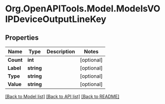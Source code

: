 # Org.OpenAPITools.Model.ModelsVOIPDeviceOutputLineKey

## Properties

Name | Type | Description | Notes
------------ | ------------- | ------------- | -------------
**Count** | **int** |  | [optional] 
**Label** | **string** |  | [optional] 
**Type** | **string** |  | [optional] 
**Value** | **string** |  | [optional] 

[[Back to Model list]](../README.md#documentation-for-models) [[Back to API list]](../README.md#documentation-for-api-endpoints) [[Back to README]](../README.md)


